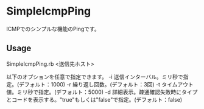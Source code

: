 SimpleIcmpPing
=====

ICMPでのシンプルな機能のPingです。

## Usage

SimpleIcmpPing.rb <送信先ホスト> 

以下のオプションを任意で指定できます。
 -i 送信インターバル。ミリ秒で指定。(デフォルト：1000)
 -r 繰り返し回数。(デフォルト：3回)
 -t タイムアウト値。ミリ秒で指定。(デフォルト：5000)
 -d 詳細表示。疎通確認失敗時にタイプとコードを表示する。"true"もしくは"false"で指定。(デフォルト：false)
